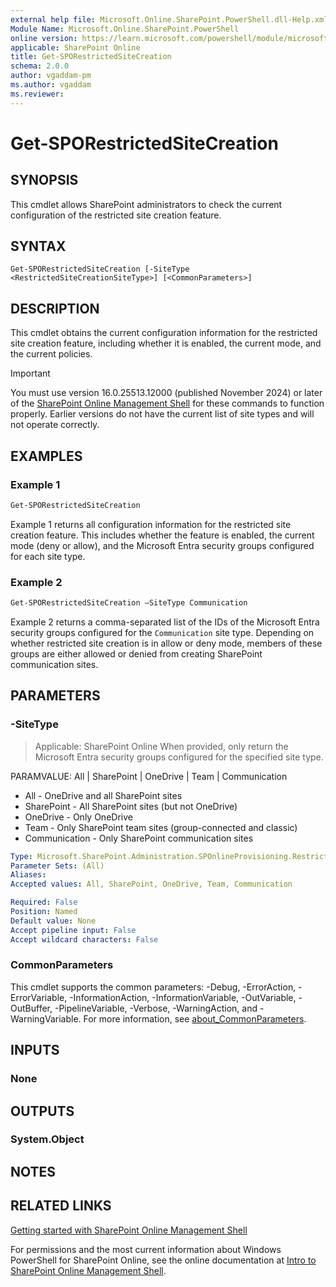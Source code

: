 ```yaml
---
external help file: Microsoft.Online.SharePoint.PowerShell.dll-Help.xml
Module Name: Microsoft.Online.SharePoint.PowerShell
online version: https://learn.microsoft.com/powershell/module/microsoft.online.sharepoint.powershell/get-sporestrictedsitecreation
applicable: SharePoint Online
title: Get-SPORestrictedSiteCreation
schema: 2.0.0
author: vgaddam-pm
ms.author: vgaddam
ms.reviewer:
---
```


# Get-SPORestrictedSiteCreation

## SYNOPSIS

This cmdlet allows SharePoint administrators to check the current configuration of the restricted site creation feature.

## SYNTAX

```
Get-SPORestrictedSiteCreation [-SiteType <RestrictedSiteCreationSiteType>] [<CommonParameters>]
```

## DESCRIPTION

This cmdlet obtains the current configuration information for the restricted site creation feature, including whether it is enabled, the current mode, and the current policies.

> [!Important]
>You must use version 16.0.25513.12000 (published November 2024) or later of the [SharePoint Online Management Shell](/powershell/sharepoint/sharepoint-online/connect-sharepoint-online) for these commands to function properly. Earlier versions do not have the current list of site types and will not operate correctly.

## EXAMPLES

### Example 1

```powershell
Get-SPORestrictedSiteCreation
```

Example 1 returns all configuration information for the restricted site creation feature. This includes whether the feature is enabled, the current mode (deny or allow), and the Microsoft Entra security groups configured for each site type.

### Example 2

```powershell
Get-SPORestrictedSiteCreation –SiteType Communication
```

Example 2 returns a comma-separated list of the IDs of the Microsoft Entra security groups configured for the `Communication` site type. Depending on whether restricted site creation is in allow or deny mode, members of these groups are either allowed or denied from creating SharePoint communication sites.

## PARAMETERS

### -SiteType

> Applicable: SharePoint Online
When provided, only return the Microsoft Entra security groups configured for the specified site type.

PARAMVALUE: All | SharePoint | OneDrive | Team | Communication
-	All - OneDrive and all SharePoint sites
-	SharePoint - All SharePoint sites (but not OneDrive)
-	OneDrive - Only OneDrive
-	Team - Only SharePoint team sites (group-connected and classic)
-	Communication - Only SharePoint communication sites

```yaml
Type: Microsoft.SharePoint.Administration.SPOnlineProvisioning.RestrictedSiteCreationSiteType
Parameter Sets: (All)
Aliases:
Accepted values: All, SharePoint, OneDrive, Team, Communication

Required: False
Position: Named
Default value: None
Accept pipeline input: False
Accept wildcard characters: False
```

### CommonParameters
This cmdlet supports the common parameters: -Debug, -ErrorAction, -ErrorVariable, -InformationAction, -InformationVariable, -OutVariable, -OutBuffer, -PipelineVariable, -Verbose, -WarningAction, and -WarningVariable. For more information, see [about_CommonParameters](https://go.microsoft.com/fwlink/?LinkID=113216).

## INPUTS

### None

## OUTPUTS

### System.Object

## NOTES

## RELATED LINKS

[Getting started with SharePoint Online Management Shell](/powershell/sharepoint/sharepoint-online/connect-sharepoint-online)

For permissions and the most current information about Windows PowerShell for SharePoint Online, see the online documentation at [Intro to SharePoint Online Management Shell](/powershell/sharepoint/sharepoint-online/introduction-sharepoint-online-management-shell).
